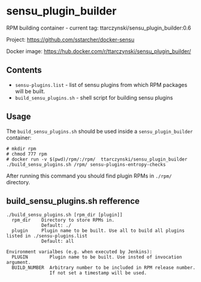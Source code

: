 # sensu_plugin_builder

RPM building container - current tag: ttarczynski/sensu_plugin_builder:0.6

Project: https://github.com/sstarcher/docker-sensu

Docker image: https://hub.docker.com/r/ttarczynski/sensu_plugin_builder/

## Contents
- `sensu-plugins.list` - list of sensu plugins from which RPM packages will be built.
- `build_sensu_plugins.sh` - shell script for building sensu plugins

## Usage

The `build_sensu_plugins.sh` should be used inside a `sensu_plugin_builder` container:

```
# mkdir rpm
# chmod 777 rpm
# docker run -v $(pwd)/rpm/:/rpm/  ttarczynski/sensu_plugin_builder ./build_sensu_plugins.sh /rpm/ sensu-plugins-entropy-checks
```

After running this command you should find plugin RPMs in `./rpm/` directory.

## build_sensu_plugins.sh refference
```
./build_sensu_plugins.sh [rpm_dir [plugin]]
  rpm_dir    Directory to store RPMs in.
             Default: ./
  plugin     Plugin name to be built. Use all to build all plugins listed in ./sensu-plugins.list
             Default: all

Environment varialbes (e.g. when executed by Jenkins):
  PLUGIN        Plugin name to be built. Use insted of invocation argument.
  BUILD_NUMBER  Arbitrary number to be included in RPM release number.
                If not set a timestamp will be used.
```
